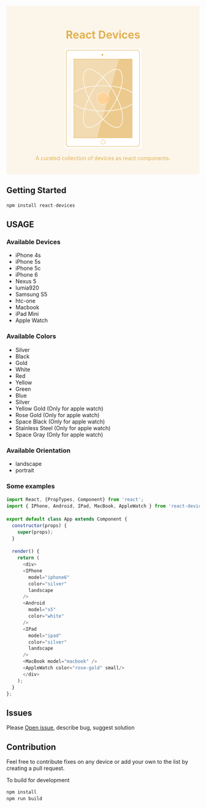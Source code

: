 <div class="logo-img-container" style="width: 100%; text-align: center; background-color: #FCF5EA; color: #E1B251; padding: 20px 0;">
  <h1>React Devices</h1>
  <img src="./assets/logo.png" class="logo-img" style="max-width: 200px;"/>
  <p>A curated collection of devices as react components.</p>
</div>

## Getting Started

```js
npm install react-devices
```

## USAGE

### Available Devices

* iPhone 4s
* iPhone 5s
* iPhone 5c
* iPhone 6
* Nexus 5
* lumia920
* Samsung S5
* htc-one
* Macbook
* iPad Mini
* Apple Watch

### Available Colors

* Silver
* Black
* Gold
* White
* Red
* Yellow
* Green
* Blue
* Silver
* Yellow Gold (Only for apple watch)
* Rose Gold (Only for apple watch)
* Space Black (Only for apple watch)
* Stainless Steel (Only for apple watch)
* Space Gray (Only for apple watch)

### Available Orientation

* landscape
* portrait

### Some examples

```js
import React, {PropTypes, Component} from 'react';
import { IPhone, Android, IPad, MacBook, AppleWatch } from 'react-devices';

export default class App extends Component {
  constructor(props) {
    super(props);
  }

  render() {
    return (
      <div>
      <IPhone
        model="iphone6"
        color="silver"
        landscape
      />
      <Android
        model="s5"
        color="white"
      />
      <IPad
        model="ipad"
        color="silver"
        landscape
      />
      <MacBook model="macbook" />
      <AppleWatch color="rose-gold" small/>
      </div>
    );
  }
};
```


## Issues

Please [Open issue](https://github.com/pavkout/react-devices/issues), describe bug, suggest solution

## Contribution

Feel free to contribute fixes on any device or add your own to the list by creating a pull request.

To build for development

```js
npm install
npm run build
```
